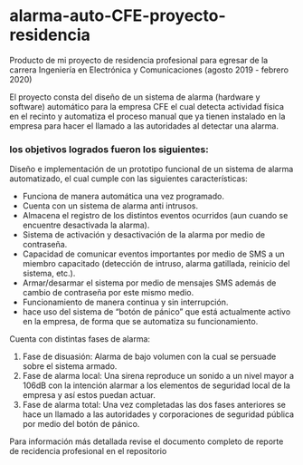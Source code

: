 # alarma-auto-CFE-proyecto-residencia
Producto de mi proyecto de residencia profesional para egresar de la carrera Ingeniería en Electrónica y Comunicaciones (agosto 2019 - febrero 2020)

El proyecto consta del diseño de un sistema de alarma (hardware y software) automático para la empresa CFE el cual detecta actividad física en el recinto y automatiza el proceso manual que ya tienen instalado en la empresa para hacer el llamado a las autoridades al detectar una alarma.

### los objetivos logrados fueron los siguientes:
Diseño e implementación de un prototipo funcional de un sistema de alarma automatizado, el cual cumple con las siguientes características: 
-	Funciona de manera automática una vez programado. 
-	Cuenta con un sistema de alarma anti intrusos. 
-	Almacena el registro de los distintos eventos ocurridos (aun cuando se encuentre desactivada la alarma). 
-	Sistema de activación y desactivación de la alarma por medio de contraseña. 
-	Capacidad de comunicar eventos importantes por medio de SMS a un miembro capacitado (detección de intruso, alarma gatillada, reinicio del sistema, etc.). 
- Armar/desarmar el sistema por medio de mensajes SMS además de cambio de contraseña por este mismo medio.
-	Funcionamiento de manera continua y sin interrupción. 
-	hace uso del sistema de “botón de pánico” que está actualmente activo en la empresa, de forma que se automatiza su funcionamiento. 
 
Cuenta con distintas fases de alarma: 
1.	Fase de disuasión: Alarma de bajo volumen con la cual se persuade sobre el sistema armado. 
2.	Fase de alarma local: Una sirena reproduce un sonido a un nivel mayor a 106dB con la intención alarmar a los elementos de seguridad local de la empresa y así estos puedan actuar. 
3.	Fase de alarma total: Una vez completadas las dos fases anteriores se hace un llamado a las autoridades y corporaciones de seguridad pública por medio del botón de pánico. 

Para información más detallada revise el documento completo de reporte de recidencia profesional en el repositorio
